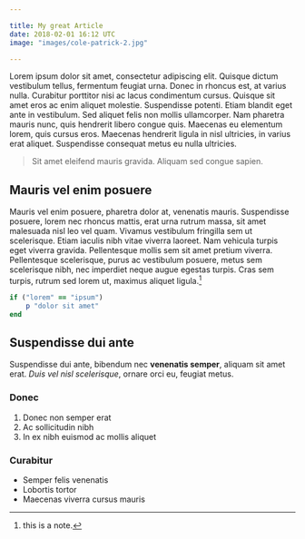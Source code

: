 ```yaml
---

title: My great Article
date: 2018-02-01 16:12 UTC
image: "images/cole-patrick-2.jpg"

---
```

Lorem ipsum dolor sit amet, consectetur adipiscing elit. Quisque dictum vestibulum tellus, fermentum feugiat urna. Donec in rhoncus est, at varius nulla. Curabitur porttitor nisi ac lacus condimentum cursus. Quisque sit amet eros ac enim aliquet molestie. Suspendisse potenti. Etiam blandit eget ante in vestibulum. Sed aliquet felis non mollis ullamcorper. Nam pharetra mauris nunc, quis hendrerit libero congue quis. Maecenas eu elementum lorem, quis cursus eros. Maecenas hendrerit ligula in nisl ultricies, in varius erat aliquet. Suspendisse consequat metus eu nulla ultricies.

> Sit amet eleifend mauris gravida. Aliquam sed congue sapien.

## Mauris vel enim posuere
Mauris vel enim posuere, pharetra dolor at, venenatis mauris. Suspendisse posuere, lorem nec rhoncus mattis, erat urna rutrum massa, sit amet malesuada nisl leo vel quam. Vivamus vestibulum fringilla sem ut scelerisque. Etiam iaculis nibh vitae viverra laoreet. Nam vehicula turpis eget viverra gravida. Pellentesque mollis sem sit amet pretium viverra. Pellentesque scelerisque, purus ac vestibulum posuere, metus sem scelerisque nibh, nec imperdiet neque augue egestas turpis. Cras sem turpis, rutrum sed lorem ut, maximus aliquet ligula.[^1]

~~~ ruby
if ("lorem" == "ipsum")
    p "dolor sit amet"
end
~~~

## Suspendisse dui ante
Suspendisse dui ante, bibendum nec **venenatis semper**, aliquam sit amet erat. *Duis vel nisl scelerisque*, ornare orci eu, feugiat metus.

### Donec
1. Donec non semper erat
2. Ac sollicitudin nibh
3. In ex nibh euismod ac mollis aliquet

### Curabitur
- Semper felis venenatis
- Lobortis tortor
- Maecenas viverra cursus mauris


[^1]: this is a note.
